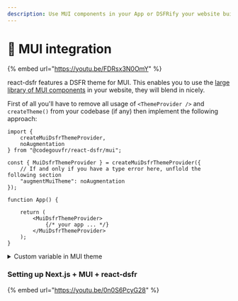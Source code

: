 ```yaml
---
description: Use MUI components in your App or DSFRify your website build with MUI.
---
```


# 🤝 MUI integration

{% embed url="https://youtu.be/FDRsx3N0OmY" %}

react-dsfr features a DSFR theme for MUI. This enables you to use the [large library of MUI components](https://mui.com/) in your website, they will blend in nicely. &#x20;

First of all you'll have to remove all usage of `<ThemeProvider />` and `createTheme()` from your codebase (if any) then implement the following approach: &#x20;

```tsx
import { 
    createMuiDsfrThemeProvider, 
    noAugmentation 
} from "@codegouvfr/react-dsfr/mui";

const { MuiDsfrThemeProvider } = createMuiDsfrThemeProvider({
    // If and only if you have a type error here, unflold the following section
    "augmentMuiTheme": noAugmentation
});

function App() {

    return (
        <MuiDsfrThemeProvider>
            {/* your app ... */}
        </MuiDsfrThemeProvider>
    );
}
```

<details>

<summary>Custom variable in MUI theme</summary>

If you have [custom variables](https://mui.com/material-ui/customization/theming/#custom-variables) in your MUI theme implement the following approach. &#x20;

In this example we have augmented the MUI theme so it was possible to call `theme.custom.isDarkModeEnabled`. &#x20;

```tsx
import { createMuiDsfrThemeProvider } from "@codegouvfr/react-dsfr/mui";

// eslint-disable-next-line @typescript-eslint/no-unused-vars
import type { Theme } from "@mui/material/styles";

declare module "@mui/material/styles" {

    interface Theme {
        custom: {
            isDarkModeEnabled: boolean;
        }
    }
}

const { MuiDsfrThemeProvider } = createMuiDsfrThemeProvider({
    "augmentMuiTheme": ({ nonAugmentedMuiTheme, frColorTheme }) => ({
        ...nonAugmentedMuiTheme,
        "custom": {
            "isDarkModeEnabled": frColorTheme.isDark
        }
    })
});

function App() {

    return (
        <MuiDsfrThemeProvider>
            {/* your app ... */}
        </MuiDsfrThemeProvider>
    );
}
```

</details>

### Setting up Next.js + MUI + react-dsfr

{% embed url="https://youtu.be/0n0S6PcyG28" %}
